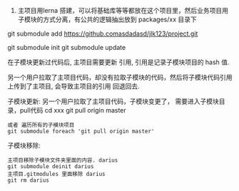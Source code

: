 1. 主项目用lerna 搭建，可以将基础库等等都放在这个项目里，然后业务项目用子模块的方式分离，有公共的逻辑抽出放到 packages/xx 目录下

<!-- 添加 git 子模块 命令 -->
git submodule add https://github.comasdadasd/jlk123/project.git

<!-- 新clone的主项目 拉取 子模块命令 -->
git submodule init
git submodule update

在子模块更新过代码后, 主项目需要更新 引用, 引用是记录子模块项目的 hash 值.

另一个用户拉取了主项目代码，却没有拉取子模块的代码，然后将子模块代码引用上传到了主项目, 会导致主项目的引用 回退回去.

子模块更新: 
    另一个用户拉取了主项目代码，子模块变更了， 需要进入子模块目录，pull代码
    cd xxx
    git pull origin master

    或者 遍历所有的子模块项目
    git submodule foreach 'git pull origin master'

子模块移除:

    主项目移除子模块文件夹里面的内容. darius
    git submodule deinit darius 
    主项目.gitmodules 里面移除 darius
    git rm darius
